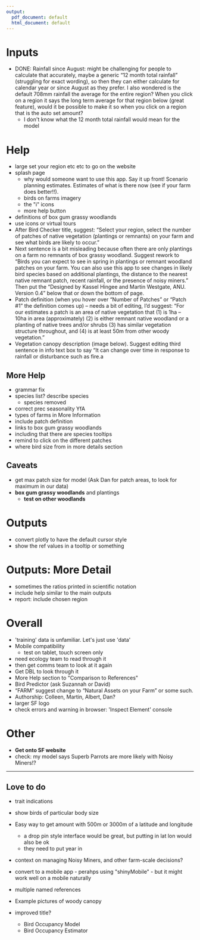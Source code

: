 ```yaml
---
output:
  pdf_document: default
  html_document: default
---
```


# Inputs
+ DONE: Rainfall since August: might be challenging for people to calculate that accurately, maybe a generic “12 month total rainfall” (struggling for exact wording), so then they can either calculate for calendar year or since August as they prefer. I also wondered is the default 708mm rainfall the average for the entire region? When you click on a region it says the long term average for that region below (great feature), would it be possible to make it so when you click on a region that is the auto set amount?
  + I don't know what the 12 month total rainfall would mean for the model

# Help
+ large set your region etc etc to go on the website
+ splash page 
  + why would someone want to use this app. Say it up front! Scenario planning estimates. Estimates of what is there now (see if your farm does better!!).
  + birds on farms imagery
  + the "i" icons
  + more help button
+ definitions of box gum grassy woodlands
+ use icons or virtual tours
+ After Bird Checker title, suggest: “Select your region, select the number of patches of native vegetation (plantings or remnants) on your farm and see what birds are likely to occur.”
+ Next sentence is a bit misleading because often there are only plantings on a farm no remnants of box grassy woodland. Suggest rework to “Birds you can expect to see in spring in plantings or remnant woodland patches on your farm. You can also use this app to see changes in likely bird species based on additional plantings, the distance to the nearest native remnant patch, recent rainfall, or the presence of noisy miners.” Then put the “Designed by Kassel Hingee and Martin Westgate, ANU. Version 0.4” below that or down the bottom of page.
+ Patch definition (when you hover over “Number of Patches” or “Patch #1” the definition comes up) – needs a bit of editing, I’d suggest:
“For our estimates a patch is an area of native vegetation that (1) is 1ha – 10ha in area (approximately) (2) is either remnant native woodland or a planting of native trees and/or shrubs (3) has similar vegetation structure throughout, and (4) is at least 50m from other woody vegetation.”
+ Vegetation canopy description (image below). Suggest editing third sentence in info text box to say “It can change over time in response to rainfall or disturbance such as fire.a

## More Help
+ grammar fix
+ species list? describe species
  + species removed
+ correct prec seasonality YfA
+ types of farms in More Information
+ include patch definition
+ links to box gum grassy woodlands
+ including that there are species tooltips
+ remind to click on the different patches
+ where bird size from in more details section

## Caveats
+ get max patch size for model (Ask Dan for patch areas, to look for maximum in our data)
+ __box gum grassy woodlands__ and plantings
  + __test on other woodlands__

# Outputs
+ convert plotly to have the default cursor style
+ show the ref values in a tooltip or something


# Outputs: More Detail
+ sometimes the ratios printed in scientific notation
+ include help similar to the main outputs
+ report: include chosen region

# Overall
+ 'training' data is unfamiliar. Let's just use 'data'
+ Mobile compatibility
  + test on tablet, touch screen only
+ need ecology team to read through it
+ then get comms team to look at it again
+ Get DBL to look through it
+ More Help section to "Comparison to References"
+ Bird Predictor (ask Suzannah or David)
+ “FARM” suggest change to “Natural Assets on your Farm” or some such.
+ Authorship: Colleen, Martin, Albert, Dan?
+ larger SF logo
+ check errors and warning in browser: 'Inspect Element' console

# Other
+ __Get onto SF website__
+ check: my model says Superb Parrots are more likely with Noisy Miners!?

--- 

## Love to do
+ trait indications
+ show birds of particular body size
+ Easy way to get amount with 500m or 3000m of a latitude and longitude
  + a drop pin style interface would be great, but putting in lat lon would also be ok
  + they need to put year in
+ context on managing Noisy Miners, and other farm-scale decisions?
+ convert to a mobile app - perahps using "shinyMobile" - but it might work well on a mobile naturally

+ multiple named references

+ Example pictures of woody canopy

+ improved title?
  + Bird Occupancy Model
  + Bird Occupancy Estimator
 

